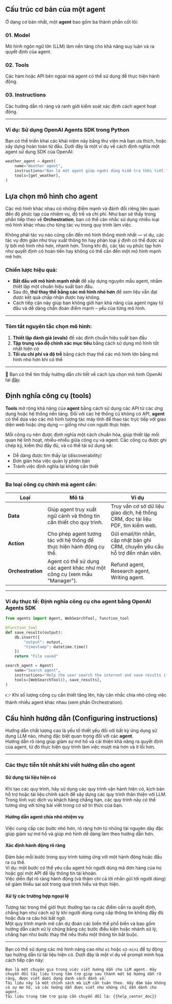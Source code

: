 ## Cấu trúc cơ bản của một agent

Ở dạng cơ bản nhất, một **agent** bao gồm ba thành phần cốt lõi:

### 01. Model  
Mô hình ngôn ngữ lớn (LLM) làm nền tảng cho khả năng suy luận và ra quyết định của agent.

### 02. Tools  
Các hàm hoặc API bên ngoài mà agent có thể sử dụng để thực hiện hành động.

### 03. Instructions  
Các hướng dẫn rõ ràng và ranh giới kiểm soát xác định cách agent hoạt động.

---

### Ví dụ: Sử dụng OpenAI Agents SDK trong Python

Bạn có thể triển khai các khái niệm này bằng thư viện mà bạn ưa thích, hoặc xây dựng hoàn toàn từ đầu. Dưới đây là một ví dụ về cách định nghĩa một agent sử dụng SDK của OpenAI:

```python
weather_agent = Agent(
    name="Weather agent",
    instructions="Bạn là một agent giúp người dùng kiểm tra thời tiết.",
    tools=[get_weather],
)
```

## Lựa chọn mô hình cho agent

Các mô hình khác nhau có những điểm mạnh và đánh đổi riêng liên quan đến độ phức tạp của nhiệm vụ, độ trễ và chi phí. Như bạn sẽ thấy trong phần tiếp theo về **Orchestration**, bạn có thể cân nhắc sử dụng nhiều loại mô hình khác nhau cho từng tác vụ trong quy trình làm việc.

Không phải tác vụ nào cũng cần đến mô hình thông minh nhất — ví dụ, các tác vụ đơn giản như truy xuất thông tin hay phân loại ý định có thể được xử lý bởi mô hình nhỏ hơn, nhanh hơn. Trong khi đó, các tác vụ phức tạp hơn như quyết định có hoàn tiền hay không có thể cần đến một mô hình mạnh mẽ hơn.

### Chiến lược hiệu quả:
- **Bắt đầu với mô hình mạnh nhất** để xây dựng nguyên mẫu agent, nhằm thiết lập một chuẩn hiệu suất ban đầu.
- Sau đó, **thử thay thế bằng các mô hình nhỏ hơn** để xem liệu vẫn đạt được kết quả chấp nhận được hay không.
- Cách tiếp cận này giúp bạn không giới hạn khả năng của agent ngay từ đầu và dễ dàng chẩn đoán điểm mạnh – yếu của từng mô hình.

---

### Tóm tắt nguyên tắc chọn mô hình:

01. **Thiết lập đánh giá (evals)** để xác định chuẩn hiệu suất ban đầu  
02. **Tập trung vào độ chính xác mục tiêu** bằng cách sử dụng mô hình tốt nhất hiện có  
03. **Tối ưu chi phí và độ trễ** bằng cách thay thế các mô hình lớn bằng mô hình nhỏ hơn khi có thể  

---

📘 Bạn có thể tìm thấy hướng dẫn chi tiết về cách lựa chọn mô hình OpenAI tại [đây](https://platform.openai.com/docs/guides/gpt).


## Định nghĩa công cụ (tools)

**Tools** mở rộng khả năng của **agent** bằng cách sử dụng các API từ các ứng dụng hoặc hệ thống nền tảng. Đối với các hệ thống cũ không có API, **agent** có thể dựa vào các mô hình tương tác máy tính để thao tác trực tiếp với giao diện web hoặc ứng dụng — giống như con người thực hiện.

Mỗi công cụ nên được định nghĩa một cách chuẩn hóa, giúp thiết lập mối quan hệ linh hoạt, nhiều-nhiều giữa công cụ và agent. Các công cụ được ghi chép kỹ, kiểm thử đầy đủ, và có thể tái sử dụng sẽ:
- Dễ dàng được tìm thấy lại (discoverability)
- Đơn giản hóa việc quản lý phiên bản
- Tránh việc định nghĩa lại không cần thiết

---

### Ba loại công cụ chính mà agent cần:

| **Loại**        | **Mô tả**                                                                 | **Ví dụ**                                                                 |
|------------------|--------------------------------------------------------------------------|---------------------------------------------------------------------------|
| **Data**         | Giúp agent truy xuất ngữ cảnh và thông tin cần thiết cho quy trình.       | Truy vấn cơ sở dữ liệu giao dịch, hệ thống CRM, đọc tài liệu PDF, tìm kiếm web. |
| **Action**       | Cho phép agent tương tác với hệ thống để thực hiện hành động cụ thể.      | Gửi email/tin nhắn, cập nhật bản ghi CRM, chuyển yêu cầu hỗ trợ đến nhân viên. |
| **Orchestration**| Agent có thể sử dụng các agent khác như một công cụ (xem mẫu "Manager"). | Refund agent, Research agent, Writing agent.                             |

---

### Ví dụ thực tế: Định nghĩa công cụ cho agent bằng OpenAI Agents SDK

```python
from agents import Agent, WebSearchTool, function_tool

@function_tool
def save_results(output):
    db.insert({
        "output": output,
        "timestamp": datetime.time()
    })
    return "File saved"

search_agent = Agent(
    name="Search agent",
    instructions="Help the user search the internet and save results if asked.",
    tools=[WebSearchTool(), save_results],
)
```

👉 Khi số lượng công cụ cần thiết tăng lên, hãy cân nhắc chia nhỏ công việc thành nhiều agent khác nhau (xem phần Orchestration).


## Cấu hình hướng dẫn (Configuring instructions)

Hướng dẫn chất lượng cao là yếu tố thiết yếu đối với bất kỳ ứng dụng sử dụng LLM nào, nhưng đặc biệt quan trọng đối với các **agent**.  
Hướng dẫn rõ ràng giúp giảm sự mơ hồ và cải thiện khả năng ra quyết định của agent, từ đó thực hiện quy trình làm việc mượt mà hơn và ít lỗi hơn.

---

### Các thực tiễn tốt nhất khi viết hướng dẫn cho agent

#### Sử dụng tài liệu hiện có  
Khi tạo các quy trình, hãy sử dụng các quy trình vận hành hiện có, kịch bản hỗ trợ hoặc tài liệu chính sách để xây dựng các quy trình thân thiện với LLM.  
Trong lĩnh vực dịch vụ khách hàng chẳng hạn, các quy trình này có thể tương ứng với từng bài viết trong cơ sở tri thức của bạn.

#### Hướng dẫn agent chia nhỏ nhiệm vụ  
Việc cung cấp các bước nhỏ hơn, rõ ràng hơn từ những tài nguyên dày đặc giúp giảm sự mơ hồ và giúp mô hình dễ dàng làm theo hướng dẫn hơn.

#### Xác định hành động rõ ràng  
Đảm bảo mỗi bước trong quy trình tương ứng với một hành động hoặc đầu ra cụ thể.  
Ví dụ: một bước có thể yêu cầu agent hỏi người dùng mã đơn hàng của họ hoặc gọi một API để lấy thông tin tài khoản.  
Việc diễn đạt rõ ràng hành động (và thậm chí cả lời nhắn gửi tới người dùng) sẽ giảm thiểu sai sót trong quá trình hiểu và thực hiện.

#### Xử lý các trường hợp ngoại lệ  
Tương tác trong thế giới thực thường tạo ra các điểm cần ra quyết định, chẳng hạn như cách xử lý khi người dùng cung cấp thông tin không đầy đủ hoặc đưa ra câu hỏi bất ngờ.  
Một quy trình mạnh mẽ cần dự đoán các biến thể phổ biến và bao gồm hướng dẫn cách xử lý chúng bằng các bước điều kiện hoặc nhánh xử lý, chẳng hạn như bước thay thế nếu thiếu một thông tin bắt buộc.

---

Bạn có thể sử dụng các mô hình nâng cao như `o1` hoặc `o3-mini` để tự động tạo hướng dẫn từ tài liệu hiện có. Dưới đây là một ví dụ về prompt minh họa cách tiếp cận này:

```plaintext
Bạn là một chuyên gia trong việc viết hướng dẫn cho LLM agent. Hãy chuyển đổi tài liệu trung tâm trợ giúp sau thành một bộ hướng dẫn rõ ràng, được viết dưới dạng danh sách đánh số.  
Tài liệu này là một chính sách mà LLM cần tuân theo. Hãy đảm bảo không có sự mơ hồ, và các hướng dẫn được viết như những chỉ dẫn dành cho agent.  
Tài liệu trung tâm trợ giúp cần chuyển đổi là: {{help_center_doc}}
```
